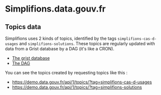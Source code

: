 # Simplifions.data.gouv.fr

## Topics data

Simplifions uses 2 kinds of topics, identified by the tags `simplifions-cas-d-usages` and `simplifions-solutions`.
These topics are regularly updated with data from a Grist database by a DAG (it's like a CRON).

- [The grist database](https://grist.numerique.gouv.fr/o/circulation/c5pt7QVcKWWe)
- [The DAG](https://github.com/datagouv/datagouvfr_data_pipelines/blob/main/verticales/simplifions/README.md)

You can see the topics created by requesting topics like this :

- https://demo.data.gouv.fr/api/1/topics/?tag=simplifions-cas-d-usages
- https://demo.data.gouv.fr/api/1/topics/?tag=simplifions-solutions
